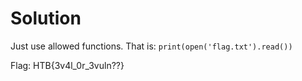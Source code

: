 # Solution
Just use allowed functions. That is:
`print(open('flag.txt').read())`

Flag: HTB{3v4l_0r_3vuln??}